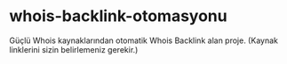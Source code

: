 # whois-backlink-otomasyonu
Güçlü Whois kaynaklarından otomatik Whois Backlink alan proje. (Kaynak linklerini sizin belirlemeniz gerekir.)
